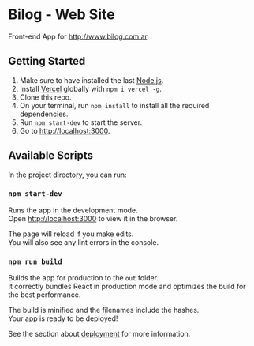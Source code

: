 # Bilog - Web Site
Front-end App for http://www.bilog.com.ar.

## Getting Started
1. Make sure to have installed the last [Node.js](https://nodejs.org).
2. Install [Vercel](https://vercel.com/) globally with `npm i vercel -g`.
2. Clone this repo.
3. On your terminal, run `npm install` to install all the required dependencies.
4. Run `npm start-dev` to start the server.
5. Go to [http://localhost:3000](http://localhost:3000).

## Available Scripts
In the project directory, you can run:

### `npm start-dev`

Runs the app in the development mode.<br />
Open [http://localhost:3000](http://localhost:3000) to view it in the browser.

The page will reload if you make edits.<br />
You will also see any lint errors in the console.

### `npm run build`

Builds the app for production to the `out` folder.<br />
It correctly bundles React in production mode and optimizes the build for the best performance.

The build is minified and the filenames include the hashes.<br />
Your app is ready to be deployed!

See the section about [deployment](https://facebook.github.io/create-react-app/docs/deployment) for more information.